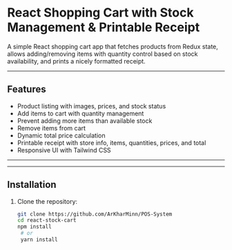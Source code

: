 # React Shopping Cart with Stock Management & Printable Receipt

A simple React shopping cart app that fetches products from Redux state, allows adding/removing items with quantity control based on stock availability, and prints a nicely formatted receipt.

---

## Features

- Product listing with images, prices, and stock status
- Add items to cart with quantity management
- Prevent adding more items than available stock
- Remove items from cart
- Dynamic total price calculation
- Printable receipt with store info, items, quantities, prices, and total
- Responsive UI with Tailwind CSS

---

<!-- ## Demo

![Demo Screenshot](/public/screenshot.png) -->

---

## Installation

1. Clone the repository:

   ```bash
   git clone https://github.com/ArKharMinn/POS-System
   cd react-stock-cart
   npm install
    # or
    yarn install

